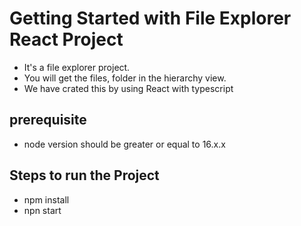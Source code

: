 # Getting Started with File Explorer React Project

- It's a file explorer project. 
- You will get the  files, folder in the hierarchy view.
- We have crated this by using React with typescript


## prerequisite
- node version should be greater or equal to 16.x.x

## Steps to run the Project
- npm install
- npn start

